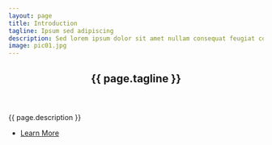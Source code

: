 ```yaml
---
layout: page
title: Introduction
tagline: Ipsum sed adipiscing
description: Sed lorem ipsum dolor sit amet nullam consequat feugiat consequat magna adipiscing magna etiam amet veroeros. Lorem ipsum dolor tempus sit cursus. Tempus nisl et nullam lorem ipsum dolor sit amet aliquam.
image: pic01.jpg
---
```


<section id="intro" class="main">
	<div class="spotlight">
		<div class="content">
			<header class="major">
				<h2>{{ page.tagline }}</h2>
			</header>
			<p>{{ page.description }}</p>
			<ul class="actions">
				<li><a href="generic.html" class="button">Learn More</a></li>
			</ul>
		</div>
		<span class="image"><img src="{{ site.baseurl }}/{{ page.image }}" alt="" /></span>
	</div>
</section>